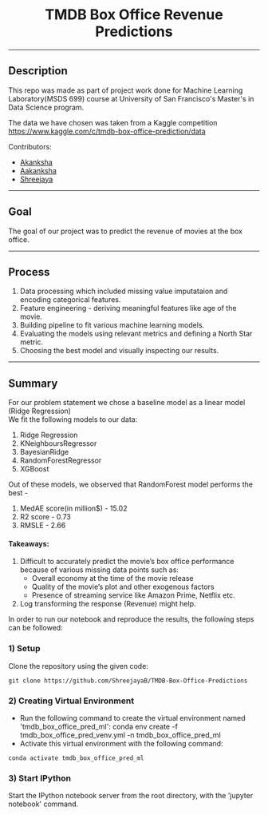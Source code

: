 <center><h1>TMDB Box Office Revenue Predictions</h1></center>


----
Description
----

This repo was made as part of project work done for Machine Learning Laboratory(MSDS 699) course at University of San Francisco's Master's in Data Science program. 

The data we have chosen was taken from a Kaggle competition https://www.kaggle.com/c/tmdb-box-office-prediction/data

Contributors:

- [Akanksha](https://github.com/akanksha1304)
- [Aakanksha](https://github.com/aakanksha-ns)
- [Shreejaya](https://github.com/ShreejayaB)

----
Goal
----
The goal of our project was to predict the revenue of movies at the box office.

----
Process
----

1. Data processing which included missing value imputataion and encoding categorical features.
2. Feature engineering - deriving meaningful features like age of the movie.
3. Building pipeline to fit various machine learning models.
4. Evaluating the models using relevant metrics and defining a North Star metric.
5. Choosing the best model and visually inspecting our results. 

----
Summary 
----
For our problem statement we chose a baseline model as a linear model (Ridge Regression)<br>
We fit the following models to our data:<br>
1. Ridge Regression
2. KNeighboursRegressor
3. BayesianRidge
4. RandomForestRegressor
5. XGBoost

Out of these models, we observed that RandomForest model performs the best - <br>
1. MedAE score(in million$) - 15.02<br>
2. R2 score - 0.73<br>
3. RMSLE - 2.66<br>

#### Takeaways:
1. Difficult to accurately predict the movie’s box office performance because of various missing data points such as:<br>
	* Overall economy at the time of the movie release<br>
	* Quality of the movie’s plot and other exogenous factors<br>
	* Presence of streaming service like Amazon Prime, Netflix etc.<br>
2. Log transforming the response (Revenue) might help.


In order to run our notebook and reproduce the results, the following steps can be followed:

### 1) Setup
Clone the repository using the given code:
```
git clone https://github.com/ShreejayaB/TMDB-Box-Office-Predictions
```
### 2) Creating Virtual Environment
* Run the following command to create the virtual environment named 'tmdb_box_office_pred_ml':
conda env create -f tmdb_box_office_pred_venv.yml -n tmdb_box_office_pred_ml
* Activate this virtual environment with the following command:
```
conda activate tmdb_box_office_pred_ml
```

### 3) Start IPython
Start the IPython notebook server from the root directory, with the 'jupyter notebook' command.